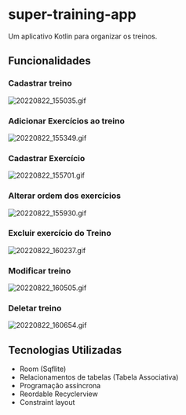 # super-training-app

Um aplicativo Kotlin para organizar os treinos.

## Funcionalidades

### Cadastrar treino


![20220822_155035.gif](https://user-images.githubusercontent.com/103319187/186006613-5ed0f1b6-9ccc-4d79-b11e-390949a85792.gif)



### Adicionar Exercícios ao treino

![20220822_155349.gif](https://user-images.githubusercontent.com/103319187/186007155-60f8053e-aa4a-400f-b1f3-0940b189aa4f.gif)



### Cadastrar Exercício

![20220822_155701.gif](https://user-images.githubusercontent.com/103319187/186007713-6d6403d7-1f52-4c2d-a7f4-5dc661697471.gif)


### Alterar ordem dos exercícios

![20220822_155930.gif](https://user-images.githubusercontent.com/103319187/186008180-c1ccb1d7-47f2-4923-ab70-f007a0fc7548.gif)


### Excluir exercício do Treino

![20220822_160237.gif](https://user-images.githubusercontent.com/103319187/186008707-882aa11e-16a3-4e97-a793-b32bae0381bb.gif)



### Modificar treino

![20220822_160505.gif](https://user-images.githubusercontent.com/103319187/186009083-1ce75d49-bb56-493c-b2bd-8d3d7ca09cd4.gif)


### Deletar treino

![20220822_160654.gif](https://user-images.githubusercontent.com/103319187/186009328-9e862971-2a50-40a3-a41a-c6dd077fc674.gif)


## Tecnologias Utilizadas

- Room (Sqflite)
- Relacionamentos de tabelas (Tabela Associativa)
- Programação assíncrona
- Reordable Recyclerview
- Constraint layout
